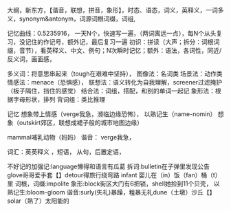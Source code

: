 大纲，新东方，【谐音，联想，拼音，象形】，时态、语态，词义，英释义，一词多义，synonym&antonym，词源词根词缀，词组,




记忆曲线：0.5235916，
一天N个，快速写一遍，（两词离远一点），每N个从头复习，没记住的作记号，额外记，最后复习一遍
初识：拼读（大声；拆分：词根词缀，音节），看英释义、中文、例句；N次瞬时记忆；额外：语法，各词性，同近/反义词，画面感，

多义词：将意思串起来（tough在艰难中坚持），
图像法：名词类
场景法：动作类
情感法：menace（恐惧感），
联想法：语义转化为自我理解，screener过滤掩护（板子隔住，挡住的感觉）
结合法：词组，搭配，和别的单词一起记
象形法：根据字母形状，排列
背词组：类比推理





记忆
想象带上情感（verge我急，濒临边缘恐怖），
以熟记生（name-nomin）
想象（outskirt郊区，联想成裙子般的城市地图边缘）


mammal哺乳动物（妈妈）
谐音：
verge我急，

词汇：英英释义
，短语，
从句，后置定语，

不好记的加强记:language懒得和语言有瓜葛
拆词:bulletin在子弹里发现公告
glove哥哥爱手套【】detour得旅行绕弯路
infant 婴儿在（in）饭（fan）桶（t）里
词根，词缀:impolite
象形:block街区大门有6把锁，shell她捡到11个贝壳，
以熟记生:bloom-gloom
谐音:surly(失礼)暴躁，粗暴无礼dune（土墩）沙丘【】solar（熟了）太阳能的